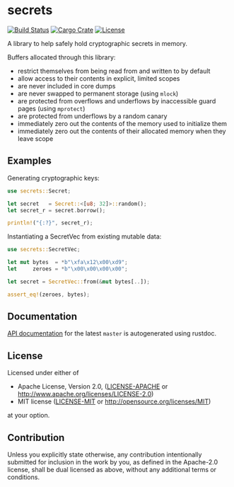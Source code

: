secrets
=======

[![Build Status][badge-ci]][ci]
[![Cargo Crate][badge-package]][package]
[![License][badge-license]][license]

A library to help safely hold cryptographic secrets in memory.

Buffers allocated through this library:

* restrict themselves from being read from and written to by default
* allow access to their contents in explicit, limited scopes
* are never included in core dumps
* are never swapped to permanent storage (using `mlock`)
* are protected from overflows and underflows by inaccessible guard pages (using `mprotect`)
* are protected from underflows by a random canary
* immediately zero out the contents of the memory used to initialize them
* immediately zero out the contents of their allocated memory when they leave scope

Examples
--------

Generating cryptographic keys:

```rust
use secrets::Secret;

let secret   = Secret::<[u8; 32]>::random();
let secret_r = secret.borrow();

println!("{:?}", secret_r);
```

Instantiating a SecretVec from existing mutable data:

```rust
use secrets::SecretVec;

let mut bytes  = *b"\xfa\x12\x00\xd9";
let     zeroes = *b"\x00\x00\x00\x00";

let secret = SecretVec::from(&mut bytes[..]);

assert_eq!(zeroes, bytes);
```

Documentation
-------------

[API documentation][docs] for the latest `master` is autogenerated using rustdoc.

License
-------

Licensed under either of

 * Apache License, Version 2.0, ([LICENSE-APACHE](LICENSE-APACHE) or http://www.apache.org/licenses/LICENSE-2.0)
 * MIT license ([LICENSE-MIT](LICENSE-MIT) or http://opensource.org/licenses/MIT)

at your option.

Contribution
------------

Unless you explicitly state otherwise, any contribution intentionally
submitted for inclusion in the work by you, as defined in the Apache-2.0
license, shall be dual licensed as above, without any additional terms or
conditions.

[ci]:      https://travis-ci.org/stouset/secrets
[docs]:    https://stouset.github.io/secrets
[license]: https://github.com/stouset/secrets/blob/master/LICENSE
[package]: https://crates.io/crates/secrets

[badge-ci]:      https://img.shields.io/travis/stouset/secrets/master.svg
[badge-license]: https://img.shields.io/crates/l/secrets.svg
[badge-package]: https://img.shields.io/crates/v/secrets.svg
